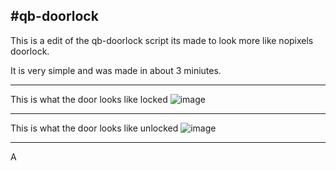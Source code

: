 #qb-doorlock
--------------------------------------------------------------------------
This is a edit of the qb-doorlock script its made to look more like nopixels doorlock.  

It is very simple and was made in about 3 miniutes.

--------------------------------------------------------------------------

This is what the door looks like locked
![image](https://user-images.githubusercontent.com/81651125/165208585-fa6c055e-c2a0-4d99-a469-e371c9919651.png)

--------------------------------------------------------------------------

This is what the door looks like unlocked
![image](https://user-images.githubusercontent.com/81651125/165208711-5e57bf5a-db33-4bc9-b511-6220955f4021.png)

--------------------------------------------------------------------------

A
